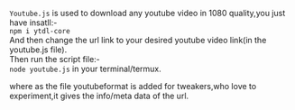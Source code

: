 `Youtube.js` 
is used to download any youtube video in 1080 quality,you just have insatll:-    
`npm i ytdl-core`  
And then change the url link to your desired youtube video link(in the youtube.js file).  
Then run the script file:-  
`node youtube.js`   in your terminal/termux.  

where as the  file youtubeformat is added for tweakers,who love to experiment,it gives the info/meta data of the url.  
